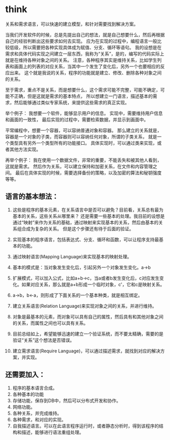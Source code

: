 # think
关系和需求语言，可以快速的建立模型，和针对需要找到解决方案。

当我们开发软件的时候，总是先提出自己的想法，就是自己想要什么，然后再根据自己的经验判断出这些要求如何去实现。
应为在实现的过程中，编程语言一般比较低级，所以需要把各种实现具体成为赋值、分支、循环等语句。
我的设想是在需求和具体代码实现之间建立一层东西，我称为“关系”，是的，编写的代码实际上就是在维持各种对象之间的关系。
注意，各种程序其实是维持关系，比如学生列表和画面上的列表的对应关系，当其中一个发生了变化后，另外一个也要相应的反应出来。
这个就是我说的关系，程序的功能就是建立、修改、删除各种对象之间的关系。

至于需求，重点不是关系，而是想要什么，这个需求可能不完整，可能不确定，可能不正确，但是这就是需求的基本特点，
所以想建立一门语言，描述基本的需求，然后能够通过类似专家系统，来提供这些需求的真正实现。

举个例子：
我想要一个软件，能够显示用户的信息。
实现中，需要维持用户信息和画面的一致性，
最后实现的过程中，需要检索数据，并显示到画面中。

平常编程中，想要一个容器，可以容纳普通对象和容器。
那么建立的关系就是，容器是一个对象的子类，而容器则可以容纳任何对象，所谓的子类关系，
就是一个类型具有另外一个类型所有的功能接口。
具体实现时，可以通过类来实现，或者其他方法实现。

再举个例子：
我在使用一个数据文件，非常的重要，不能丢失和被其他人看到，这就是需求。
然后作为关系，可以建立保持和加密关系，在文件和内容管理之间。
最后在具体实现的时候，需要选择备份的策略，以及加密的算法和秘钥强度等等。

## 语言的基本想法：
1. 这些是程序的基本元素，在关系语言中是否可以避免？目前看，关系总有最为基本的关系，这些关系从哪里来？
    还是需要一些基本的处理。我目前的设想是通过“映射”来作为关系的基础，通过映射来实现基本的关系，然后由基本的关系组合成为复杂的关系。
    但是这个步骤还有待于后面的验证。

1. 实现基本的程序语言，包括表达式、分支、循环和函数，可以让程序支持最基本的功能。
1. 通过映射语言(Mapping Language)来实现基本的映射处理。
  1. 基本的模式是：当对象发生变化后，引起另外一个对象发生变化。a->b
  1. 扩展模式，可以加入公式，比如a+b->c，当a或者b发生变化后，c对应发生变化。如果对应关系，那么就是a+b形成一个临时对象，c'，它和c是映射关系。
  1. a->b，b<-a，则形成了下面关系的一个基本种类，就是相互绑定。
1. 建立关系语言(Relation Language)来实现对象之间的关系，并进行维持。
  1. 对象是最基本的元素，而对象可以具有自己的属性，然后具有和其他对象之间的关系，而属性之间也可以具有关系。
  1. 目前总结如上，希望能够迅速的建立一个验证系统，而不要太精确，需要的是验证“关系”这个想法是否错误。
1. 建立需求语言(Require Language)，可以通过描述需求，就找到对应的解决方案，并实现。

## 还需要加入：
1. 程序的基本语言合成。
1. 各种基本的功能
  1. 存储功能，保存到DB中，然后可以分布式开发和协作。
  1. 网络功能。
1. 各种关系，并完成维持。
1. 各种需求，和对应的实现。
1. 自我描述语言。可以在此语言程序运行时，或者静态分析时，得到该程序的结构和描述，能够进行语法重组处理。


